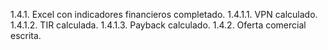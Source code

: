 1.4.1.	Excel con indicadores financieros completado.
1.4.1.1.	 VPN calculado.
1.4.1.2.	 TIR calculada.
1.4.1.3.	 Payback calculado.
1.4.2.	Oferta comercial escrita.
